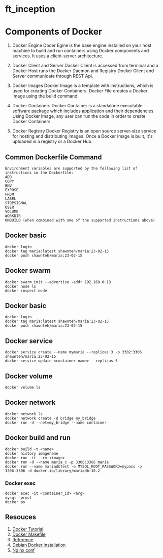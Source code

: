 # ft_inception

# Components of Docker
1. Docker Engine
Docer Egine is the base engine installed on your host machine to build and run containers using Docker components and services. It uses a client-server architecture. 

2. Docker Client and Server
Docker Client is accessed from terminal and a Docker Host runs the Docker Daemon and Registry
Docker Client and Server communicate through REST Api.

3. Docker Images
Docker Image is a template with instructions, which is used for creating Docker Containers. Docker File creates a Docker Image using the build command

4. Docker Containers
Docker Container is a standalone executable software package which includes application and their dependencies. Using Docker Image, any user can run the code in order to create Docker Containers.

5. Docker Registry
Docker Registry is an open source server-size service for hosting and distributing images.
Once a Docker Image is built, it's uploaded in a registry or a Docker Hub.

## Common Dockerfile Command
```
Environment variables are supported by the following list of instructions in the Dockerfile:
ADD
COPY
ENV
EXPOSE
FROM
LABEL
STOPSIGNAL
USER
VOLUME
WORKDIR
ONBUILD (when combined with one of the supported instructions above)
```

## Docker basic
```
docker login
docker tag maria:latest shawnteh/maria:23-02-15
docker push shawnteh/maria:23-02-15
```

## Docker swarm
```
docker swarm init --advertise -addr 192.168.0.13
docker node ls
docker inspect node
```

## Docker basic
```
docker login
docker tag maria:latest shawnteh/maria:23-02-15
docker push shawnteh/maria:23-02-15
```

## Docker service
```
docker service create --name mymaria --replicas 3 -p 3302:3306 shawnteh/maria:23-02-15
docker service update <container name> --replicas 5
```

## Docker volume
```
docker volume ls
```

## Docker network
```
docker network ls
docker network create -d bridge my_bridge
docker run -d --net=my_bridge --name container

```

## Docker build and run
```
docker build -t <name> .
docker history imagename
docker run -it --rm <image>
docker run -d --name maria_c -p 3306:3306 maria
docker run --name mariadbtest -e MYSQL_ROOT_PASSWORD=mypass -p 3306:3306 -d docker.io/library/mariadb:10.2
```

### Docker exec
```
docker exec -it <container_id> <arg>
mysql -proot
docker ps
```

## Resouces
1. [Docker Tutorial](https://www.youtube.com/watch?v=rOTqprHv1YE)
2. [Docker Makefile](https://earthly.dev/blog/docker-and-makefiles/)
3. [Reference](https://github.com/twagger/inception)
4. [Debian Docker installation](https://docs.docker.com/engine/install/debian/)
5. [Nginx conf](https://www.plesk.com/blog/various/nginx-configuration-guide/#:~:text=Every%20NGINX%20configuration%20file%20will,interchangeably%20as%20blocks%20or%20contexts%20.)
